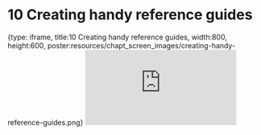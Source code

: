 # 10 Creating handy reference guides
 
{type: iframe, title:10 Creating handy reference guides, width:800, height:600, poster:resources/chapt_screen_images/creating-handy-reference-guides.png}
![](http://hutchdatascience.org/Data_Management_and_Sharing/no_toc/creating-handy-reference-guides.html)
 

 
